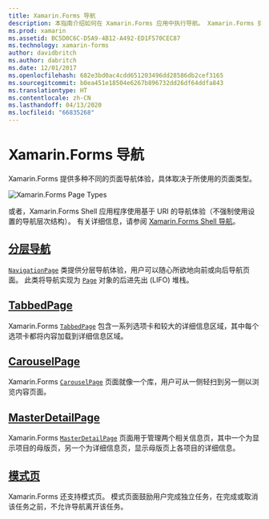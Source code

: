 ```yaml
---
title: Xamarin.Forms 导航
description: 本指南介绍如何在 Xamarin.Forms 应用中执行导航。 Xamarin.Forms 提供多种不同的页面导航体验，具体取决于所使用的页面类型。
ms.prod: xamarin
ms.assetid: BC5D0C6C-D5A9-4B12-A492-ED1F570CEC87
ms.technology: xamarin-forms
author: davidbritch
ms.author: dabritch
ms.date: 12/01/2017
ms.openlocfilehash: 682e3bd0ac4cdd651203496dd28586db2cef3165
ms.sourcegitcommit: b0ea451e18504e6267b896732dd26df64ddfa843
ms.translationtype: HT
ms.contentlocale: zh-CN
ms.lasthandoff: 04/13/2020
ms.locfileid: "66835268"
---
```

# <a name="xamarinforms-navigation"></a>Xamarin.Forms 导航

Xamarin.Forms 提供多种不同的页面导航体验，具体取决于所使用的页面类型。 

![](images/page-types.png "Xamarin.Forms Page Types")

或者，Xamarin.Forms Shell 应用程序使用基于 URI 的导航体验（不强制使用设置的导航层次结构）。 有关详细信息，请参阅 [Xamarin.Forms Shell 导航](~/xamarin-forms/app-fundamentals/shell/navigation.md)。

## <a name="hierarchical-navigation"></a>[分层导航](hierarchical.md)

[`NavigationPage`](xref:Xamarin.Forms.NavigationPage) 类提供分层导航体验，用户可以随心所欲地向前或向后导航页面。 此类将导航实现为 [`Page`](xref:Xamarin.Forms.Page) 对象的后进先出 (LIFO) 堆栈。

## <a name="tabbedpage"></a>[TabbedPage](tabbed-page.md)

Xamarin.Forms [`TabbedPage`](xref:Xamarin.Forms.TabbedPage) 包含一系列选项卡和较大的详细信息区域，其中每个选项卡都将内容加载到详细信息区域。

## <a name="carouselpage"></a>[CarouselPage](carousel-page.md)

Xamarin.Forms [`CarouselPage`](xref:Xamarin.Forms.CarouselPage) 页面就像一个库，用户可从一侧轻扫到另一侧以浏览内容页面。

## <a name="masterdetailpage"></a>[MasterDetailPage](master-detail-page.md)

Xamarin.Forms [`MasterDetailPage`](xref:Xamarin.Forms.MasterDetailPage) 页面用于管理两个相关信息页，其中一个为显示项目的母版页，另一个为详细信息页，显示母版页上各项目的详细信息。

## <a name="modal-pages"></a>[模式页](modal.md)

Xamarin.Forms 还支持模式页。 模式页面鼓励用户完成独立任务，在完成或取消该任务之前，不允许导航离开该任务。
